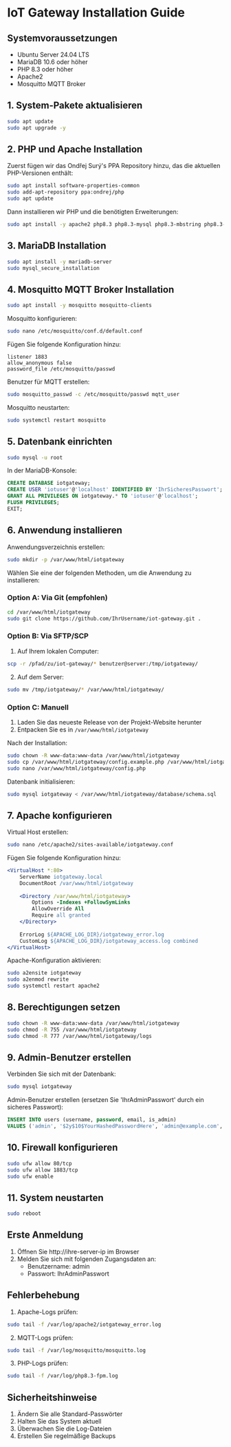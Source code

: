 # IoT Gateway Installation Guide

## Systemvoraussetzungen
- Ubuntu Server 24.04 LTS
- MariaDB 10.6 oder höher
- PHP 8.3 oder höher
- Apache2
- Mosquitto MQTT Broker

## 1. System-Pakete aktualisieren

```bash
sudo apt update
sudo apt upgrade -y
```

## 2. PHP und Apache Installation

Zuerst fügen wir das Ondřej Surý's PPA Repository hinzu, das die aktuellen PHP-Versionen enthält:

```bash
sudo apt install software-properties-common
sudo add-apt-repository ppa:ondrej/php
sudo apt update
```

Dann installieren wir PHP und die benötigten Erweiterungen:

```bash
sudo apt install -y apache2 php8.3 php8.3-mysql php8.3-mbstring php8.3-xml php8.3-curl libapache2-mod-php8.3
```

## 3. MariaDB Installation

```bash
sudo apt install -y mariadb-server
sudo mysql_secure_installation
```

## 4. Mosquitto MQTT Broker Installation

```bash
sudo apt install -y mosquitto mosquitto-clients
```

Mosquitto konfigurieren:

```bash
sudo nano /etc/mosquitto/conf.d/default.conf
```

Fügen Sie folgende Konfiguration hinzu:
```
listener 1883
allow_anonymous false
password_file /etc/mosquitto/passwd
```

Benutzer für MQTT erstellen:
```bash
sudo mosquitto_passwd -c /etc/mosquitto/passwd mqtt_user
```

Mosquitto neustarten:
```bash
sudo systemctl restart mosquitto
```

## 5. Datenbank einrichten

```bash
sudo mysql -u root
```

In der MariaDB-Konsole:
```sql
CREATE DATABASE iotgateway;
CREATE USER 'iotuser'@'localhost' IDENTIFIED BY 'IhrSicheresPasswort';
GRANT ALL PRIVILEGES ON iotgateway.* TO 'iotuser'@'localhost';
FLUSH PRIVILEGES;
EXIT;
```

## 6. Anwendung installieren

Anwendungsverzeichnis erstellen:
```bash
sudo mkdir -p /var/www/html/iotgateway
```

Wählen Sie eine der folgenden Methoden, um die Anwendung zu installieren:

### Option A: Via Git (empfohlen)
```bash
cd /var/www/html/iotgateway
sudo git clone https://github.com/IhrUsername/iot-gateway.git .
```

### Option B: Via SFTP/SCP
1. Auf Ihrem lokalen Computer:
```bash
scp -r /pfad/zu/iot-gateway/* benutzer@server:/tmp/iotgateway/
```

2. Auf dem Server:
```bash
sudo mv /tmp/iotgateway/* /var/www/html/iotgateway/
```

### Option C: Manuell
1. Laden Sie das neueste Release von der Projekt-Website herunter
2. Entpacken Sie es in `/var/www/html/iotgateway`

Nach der Installation:
```bash
sudo chown -R www-data:www-data /var/www/html/iotgateway
sudo cp /var/www/html/iotgateway/config.example.php /var/www/html/iotgateway/config.php
sudo nano /var/www/html/iotgateway/config.php
```

Datenbank initialisieren:
```bash
sudo mysql iotgateway < /var/www/html/iotgateway/database/schema.sql
```

## 7. Apache konfigurieren

Virtual Host erstellen:
```bash
sudo nano /etc/apache2/sites-available/iotgateway.conf
```

Fügen Sie folgende Konfiguration hinzu:
```apache
<VirtualHost *:80>
    ServerName iotgateway.local
    DocumentRoot /var/www/html/iotgateway
    
    <Directory /var/www/html/iotgateway>
        Options -Indexes +FollowSymLinks
        AllowOverride All
        Require all granted
    </Directory>
    
    ErrorLog ${APACHE_LOG_DIR}/iotgateway_error.log
    CustomLog ${APACHE_LOG_DIR}/iotgateway_access.log combined
</VirtualHost>
```

Apache-Konfiguration aktivieren:
```bash
sudo a2ensite iotgateway
sudo a2enmod rewrite
sudo systemctl restart apache2
```

## 8. Berechtigungen setzen

```bash
sudo chown -R www-data:www-data /var/www/html/iotgateway
sudo chmod -R 755 /var/www/html/iotgateway
sudo chmod -R 777 /var/www/html/iotgateway/logs
```

## 9. Admin-Benutzer erstellen

Verbinden Sie sich mit der Datenbank:
```bash
sudo mysql iotgateway
```

Admin-Benutzer erstellen (ersetzen Sie 'IhrAdminPasswort' durch ein sicheres Passwort):
```sql
INSERT INTO users (username, password, email, is_admin) 
VALUES ('admin', '$2y$10$YourHashedPasswordHere', 'admin@example.com', TRUE);
```

## 10. Firewall konfigurieren

```bash
sudo ufw allow 80/tcp
sudo ufw allow 1883/tcp
sudo ufw enable
```

## 11. System neustarten

```bash
sudo reboot
```

## Erste Anmeldung

1. Öffnen Sie http://ihre-server-ip im Browser
2. Melden Sie sich mit folgenden Zugangsdaten an:
   - Benutzername: admin
   - Passwort: IhrAdminPasswort

## Fehlerbehebung

1. Apache-Logs prüfen:
```bash
sudo tail -f /var/log/apache2/iotgateway_error.log
```

2. MQTT-Logs prüfen:
```bash
sudo tail -f /var/log/mosquitto/mosquitto.log
```

3. PHP-Logs prüfen:
```bash
sudo tail -f /var/log/php8.3-fpm.log
```

## Sicherheitshinweise

1. Ändern Sie alle Standard-Passwörter
2. Halten Sie das System aktuell
3. Überwachen Sie die Log-Dateien
4. Erstellen Sie regelmäßige Backups

